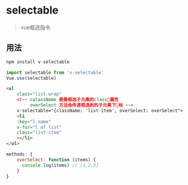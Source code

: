 # selectable

> vue框选指令

## 用法

``` js
npm install v-selectable
```

``` javascript
import selectable from 'v-selectable'
Vue.use(selectable)
```

``` html
<ul
    class="list-wrap"
    <!-- calassName 是要框选子元素的class属性 
         overSelect 方法会传递框选到的子元素下标 -->
    v-selectable="{className: 'list-item', overSelect: overSelect">
    <li
    :key="l.name"
    v-for="l of list"
    class="list-item"
    ></li>
</ul>
```

```javascript
methods: {
    overSelect: function (items) {
      console.log(items) // [1,2,3]
    }
}
```

